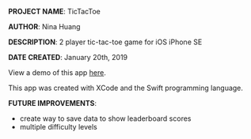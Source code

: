 **PROJECT NAME**: TicTacToe

**AUTHOR**: Nina Huang

**DESCRIPTION**: 2 player tic-tac-toe game for iOS iPhone SE

**DATE CREATED**: January 20th, 2019

View a demo of this app [here](https://youtu.be/TExW1SkSatM).

This app was created with XCode and the Swift programming language.

**FUTURE IMPROVEMENTS**:
- create way to save data to show leaderboard scores
- multiple difficulty levels
